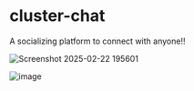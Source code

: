 # cluster-chat
A socializing platform to connect with anyone!!

![Screenshot 2025-02-22 195601](https://github.com/user-attachments/assets/4e108d8d-5c9e-4479-810e-967cc03e5527)

![image](https://github.com/user-attachments/assets/b4110632-8f0e-4048-9ce0-520c97538dfb)
